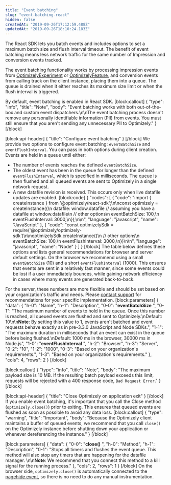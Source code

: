 ```yaml
---
title: "Event batching"
slug: "event-batching-react"
hidden: false
createdAt: "2019-09-26T17:12:59.488Z"
updatedAt: "2019-09-26T18:10:24.183Z"
---
```

The React SDK lets you batch events and includes options to set a maximum batch size and flush interval timeout. The benefit of event batching means less network traffic for the same number of Impression and conversion events tracked. 

The event batching functionality works by processing impression events from [OptimizelyExperiment](doc:optimizelyexperiment) or [OptimizelyFeature](doc:optimizelyfeature), and conversion events from calling track on the client instance, placing them into a queue. The queue is drained when it either reaches its maximum size limit or when the flush interval is triggered.

By default, event batching is enabled in React SDK.
[block:callout]
{
  "type": "info",
  "title": "Note",
  "body": "Event batching works with both out-of-the-box and custom event dispatchers.\n\nThe event batching process doesn't remove any personally identifiable information (PII) from events. You must still ensure that you aren't sending any unnecessary PII to Optimizely."
}
[/block]

[block:api-header]
{
  "title": "Configure event batching"
}
[/block]
We provide two options to configure event batching: `eventBatchSize` and `eventFlushInterval`. You can pass in both options during client creation. Events are held in a queue until either:
* The number of events reaches the defined `eventBatchSize`.
* The oldest event has been in the queue for longer than the defined `eventFlushInterval`, which is specified in milliseconds. The queue is then flushed and all queued events are sent to Optimizely in a single network request.
* A new datafile revision is received. This occurs only when live datafile updates are enabled.
[block:code]
{
  "codes": [
    {
      "code": "import { createInstance } from '@optimizely/react-sdk';\n\nconst optimizely = createInstance({\n  datafile: window.datafile // assuming you have a datafile at window.datafile\n  // other options\n  eventBatchSize: 100,\n  eventFlushInterval: 3000,\n});\n\n",
      "language": "javascript",
      "name": "JavaScript"
    },
    {
      "code": "const optimizelySdk = require('@optimizely/optimizely-sdk')\n\noptimizelySdk.createInstance({\n  // other options\n  eventBatchSize: 100,\n  eventFlushInterval: 3000,\n})\n\n",
      "language": "javascript",
      "name": "Node"
    }
  ]
}
[/block]
The table below defines these options and lists general recommendations for browser and server default settings. On the browser we recommend using a small `eventBatchSize` (10) and a short `eventFlushInterval` (1000). This ensures that events are sent in a relatively fast manner, since some events could be lost if a user immediately bounces, while gaining network efficiency in cases where many events are generated back-to-back.

For the server, these numbers are more flexible and should be set based on your organization's traffic and needs. Please [contact support](https://help.optimizely.com/Account_Settings/File_online_tickets_for_support) for recommendations for your specific implementation.
[block:parameters]
{
  "data": {
    "h-0": "Name",
    "h-1": "Description",
    "0-0": "**eventBatchSize** ",
    "0-1": "The maximum number of events to hold in the queue. Once this number is reached, all queued events are flushed and sent to Optimizely.\nDefault: 10\n\n**Note**: By setting this value to 1, events aren't batched and event requests behave exactly as in pre-3.3.0 JavaScript and Node SDKs.",
    "1-1": "The maximum duration in milliseconds that an event can exist in the queue before being flushed.\nDefault: 1000 ms in the browser, 30000 ms in Node.js",
    "1-0": "**eventFlushInterval** ",
    "h-2": "Browser",
    "h-3": "Server",
    "0-2": "10",
    "1-2": "1000",
    "0-3": "Based on your organization's requirements.",
    "1-3": "Based on your organization's requirements."
  },
  "cols": 4,
  "rows": 2
}
[/block]

[block:callout]
{
  "type": "info",
  "title": "Note",
  "body": "The maximum payload size is 10 MB. If the resulting batch payload exceeds this limit, requests will be rejected with a 400 response code, `Bad Request Error`."
}
[/block]

[block:api-header]
{
  "title": "Close Optimizely on application exit"
}
[/block]
If you enable event batching, it's important that you call the Close method (`optimizely.close()`) prior to exiting. This ensures that queued events are flushed as soon as possible to avoid any data loss.
[block:callout]
{
  "type": "warning",
  "title": "Important",
  "body": "Because the Optimizely client maintains a buffer of queued events, we recommend that you call `close()` on the Optimizely instance before shutting down your application or whenever dereferencing the instance."
}
[/block]

[block:parameters]
{
  "data": {
    "0-0": "**close()** ",
    "h-0": "Method",
    "h-1": "Description",
    "0-1": "Stops all timers and flushes the event queue. This method will also stop any timers that are happening for the datafile manager. \n\n**Note**: We recommend that you connect this method to a kill signal for the running process."
  },
  "cols": 2,
  "rows": 1
}
[/block]
On the browser side, `optimizely.close()` is automatically connected to the [pagehide event](https://developer.mozilla.org/en-US/docs/Web/API/Window/pagehide_event), so there is no need to do any manual instrumentation.